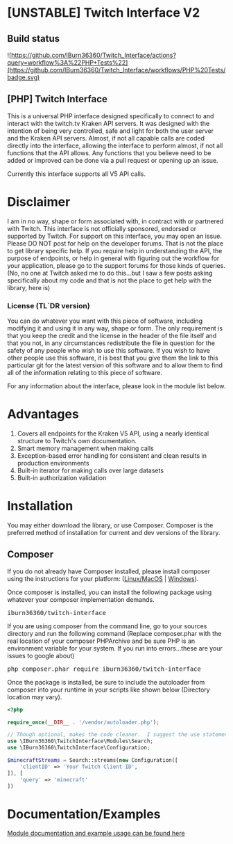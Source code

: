 # [UNSTABLE] Twitch Interface V2

## Build status
![https://github.com/IBurn36360/Twitch_Interface/actions?query=workflow%3A%22PHP+Tests%22](https://github.com/IBurn36360/Twitch_Interface/workflows/PHP%20Tests/badge.svg)

## [PHP] Twitch Interface

This is a universal PHP interface designed specifically to connect to and interact with the twitch.tv Kraken API servers.  It was designed with the intention of being very controlled, safe and light for both the user server and the Kraken API servers.  Almost, if not all capable calls are coded directly into the interface, allowing the interface to perform almost, if not all functions that the API allows.  Any functions that you believe need to be added or improved can be done via a pull request or opening up an issue.

Currently this interface supports all V5 API calls.

# Disclaimer
I am in no way, shape or form associated with, in contract with or partnered with Twitch.  This interface is not officially sponsored, endorsed or supported by Twitch.  For support on this interface, you may open an issue.  Please DO NOT post for help on the developer forums.  That is not the place to get library specific help.  If you require help in understanding the API, the purpose of endpoints, or help in general with figuring out the workflow for your application, please go to the support forums for those kinds of queries. (No, no one at Twitch asked me to do this...but I saw a few posts asking specifically about my code and that is not the place to get help with the library, here is)

### License (TL`DR version)

You can do whatever you want with this piece of software, including modifying it and using it in any way, shape or form.  The only requirement is that you keep the credit and the license in the header of the file itself and that you not, in any circumstances redistribute the file in question for the safety of any people who wish to use this software.  If you wish to have other people use this software, it is best that you give them the link to this particular git for the latest version of this software and to allow them to find all of the information relating to this piece of software.

For any information about the interface, please look in the module list below.

# Advantages

1. Covers all endpoints for the Kraken V5 API, using a nearly identical structure to Twitch's own documentation.
2. Smart memory management when making calls
3. Exception-based error handling for consistent and clean results in production environments
4. Built-in iterator for making calls over large datasets
5. Built-in authorization validation

# Installation
You may either download the library, or use Composer.  Composer is the preferred method of installation for current and dev versions of the library.

## Composer
If you do not already have Composer installed, please install composer using the instructions for your platform: ([Linux/MacOS](https://getcomposer.org/doc/00-intro.md#installation-linux-unix-osx) | [Windows](https://getcomposer.org/doc/00-intro.md#installation-windows)).

Once composer is installed, you can install the following package using whatever your composer implementation demands.

<pre>iburn36360/twitch-interface</pre>

If you are using composer from the command line, go to your sources directory and run the following command (Replace composer.phar with the real location of your composer PHPArchive and be sure PHP is an environment variable for your system.  If you run into errors...these are your issues to google about)

<pre>php composer.phar require iburn36360/twitch-interface</pre>

Once the package is installed, be sure to include the autoloader from composer into your runtime in your scripts like shown below (Directory location may vary).
```php
<?php

require_once(__DIR__ . '/vendor/autoloader.php');

// Though optional, makes the code cleaner.  I suggest the use statement where it makes sense
use \IBurn36360\TwitchInterface\Modules\Search;
use \IBurn36360\TwitchInterface\Configuration;

$minecraftStreams = Search::streams(new Configuration([
    'clientID' => 'Your Twitch Client ID',
]), [
    'query' => 'minecraft'
])
```

# Documentation/Examples
[Module documentation and example usage can be found here](./.github/Documentation/Modules/README.md)
